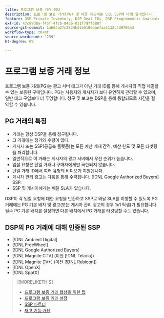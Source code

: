 ```yaml
---
title: 프로그램 보증 거래 정보
description: 프로그램 보증 거래(PG) 및 이를 제공하는 인증 SSP에 대해 알아봅니다.
feature: DSP Private Inventory, DSP Deal IDs, DSP Programmatic Guaranteed Deals
exl-id: 47c89d8a-f45f-4fcb-84a6-031f7d7f580f
source-git-commit: 1a684a2fc2834b03e010eaaefaa5132c439796a3
workflow-type: tm+mt
source-wordcount: '239'
ht-degree: 0%

---
```


# 프로그램 보증 거래 정보

프로그램 보증 거래(PG)는 광고 서버 태그가 아닌 거래 ID를 통해 게시자와 직접 체결할 수 있는 보증된 구매입니다. PG는 사용자와 게시자가 보다 유연하게 관리할 수 있으며, 일반 태그 구입보다 더 투명합니다. 청구 및 보고는 DSP을 통해 통합되므로 시간을 절약할 수 있습니다.

## PG 거래의 특징

* 거래는 항상 DSP을 통해 청구됩니다.
* 그 거래에는 정가와 수량이 있다.
* 게시자 또는 SSP(공급측 플랫폼)는 모든 예산 게재 간격, 예산 한도 및 모든 타겟팅을 처리합니다.
* 일반적으로 이 거래는 게시자의 광고 서버에서 우선 순위가 높습니다.
* 입찰 요청은 단일 거래나 구매자에게만 국한되지 않습니다.
* 단일 거래 ID에서 여러 유형의 비디오가 지원됩니다.
* 게시자 관리 광고는 다음을 통해 수락됩니다. [!DNL Google Authorized Buyers] SSP.
* SSP 및 게시자에게는 배달 SLA가 있습니다.

DSP이 각 입찰 요청에 대한 요청을 반환하고 SSP로 배달 SLA를 이행할 수 있도록 PG 거래에는 PG 기본 배치 및 광고(또는 게시자 관리 광고의 경우 1x1 픽셀)가 필요합니다. 필수 PG 기본 배치를 설정하면 다른 배치에서 PG 거래를 타깃팅할 수도 있습니다.

## DSP의 PG 거래에 대해 인증된 SSP

* [!DNL Ambient Digital]
* [!DNL FreeWheel]
* [!DNL Google Authorized Buyers]
* [!DNL Magnite CTV] (이전 [!DNL Telaria])
* [!DNL Magnite DV+] (이전 [!DNL Rubicon])
* [!DNL OpenX]
* [!DNL SpotX]

>[!MORELIKETHIS]
>
>* [프로그램 보증 거래 협상을 위한 팁](/help/dsp/inventory/programmatic-guaranteed-tips.md)
>* [프로그램 보증 거래 설정](programmatic-guaranteed-set-up.md)
>* [SSP 파트너](ssp-partners.md)
>* [재고 기능 개요](inventory-overview.md)
